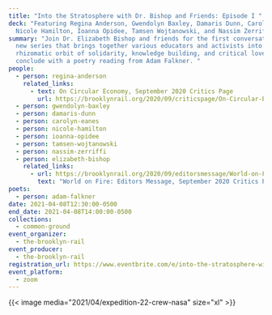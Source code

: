 ```yaml
---
title: "Into the Stratosphere with Dr. Bishop and Friends: Episode I "
deck: "Featuring Regina Anderson, Gwendolyn Baxley, Damaris Dunn, Carolyn Eanes,
  Nicole Hamilton, Ioanna Opidee, Tamsen Wojtanowski, and Nassim Zerriffi "
summary: "Join Dr. Elizabeth Bishop and friends for the first conversation in a
  new series that brings together various educators and activists into the
  rhizomatic orbit of solidarity, knowledge building, and critical love. We
  conclude with a poetry reading from Adam Falkner. "
people:
  - person: regina-anderson
    related_links:
      - text: On Circular Economy, September 2020 Critics Page
        url: https://brooklynrail.org/2020/09/criticspage/On-Circular-Economy
  - person: gwendolyn-baxley
  - person: damaris-dunn
  - person: carolyn-eanes
  - person: nicole-hamilton
  - person: ioanna-opidee
  - person: tamsen-wojtanowski
  - person: nassim-zerriffi
  - person: elizabeth-bishop
    related_links:
      - url: https://brooklynrail.org/2020/09/editorsmessage/World-on-Fire
        text: "World on Fire: Editors Message, September 2020 Critics Page"
poets:
  - person: adam-falkner
date: 2021-04-08T12:30:00-0500
end_date: 2021-04-08T14:00:00-0500
collections:
  - common-ground
event_organizer:
  - the-brooklyn-rail
event_producer:
  - the-brooklyn-rail
registration_url: https://www.eventbrite.com/e/into-the-stratosphere-with-dr-bishop-and-friends-episode-i-tickets-148941908257
event_platform:
  - zoom
---
```

{{< image media="2021/04/expedition-22-crew-nasa" size="xl" >}}